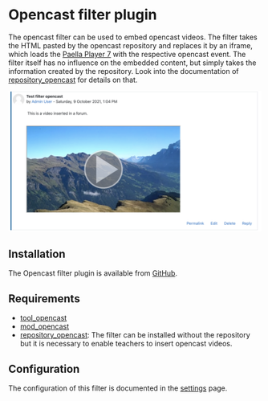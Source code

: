 # Opencast filter plugin
The opencast filter can be used to embed opencast videos.
The filter takes the HTML pasted by the opencast repository and replaces it by an iframe, which loads the [Paella Player 7](https://paellaplayer.upv.es/) with the respective opencast event.
The filter itself has no influence on the embedded content, but simply takes the information created by the repository.
Look into the documentation of [repository_opencast](https://github.com/Opencast-Moodle/moodle-repository_opencast) for details on that.

![Filter opencast demonstration](../img/filter.png)

## Installation

The Opencast filter plugin is available from [GitHub](https://github.com/Opencast-Moodle/moodle-filter_opencast/releases).

## Requirements

- [tool_opencast](https://github.com/Opencast-Moodle/moodle-tool_opencast)
- [mod_opencast](https://github.com/Opencast-Moodle/moodle-mod_opencast)
- [repository_opencast](https://github.com/Opencast-Moodle/moodle-repository_opencast): The filter can be installed without the repository
  but it is necessary to enable teachers to insert opencast videos.

## Configuration

The configuration of this filter is documented in the [settings](settings.md) page.